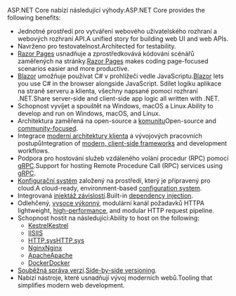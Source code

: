 <span data-ttu-id="dfd44-101">ASP.NET Core nabízí následující výhody:</span><span class="sxs-lookup"><span data-stu-id="dfd44-101">ASP.NET Core provides the following benefits:</span></span>

* <span data-ttu-id="dfd44-102">Jednotné prostředí pro vytváření webového uživatelského rozhraní a webových rozhraní API.</span><span class="sxs-lookup"><span data-stu-id="dfd44-102">A unified story for building web UI and web APIs.</span></span>
* <span data-ttu-id="dfd44-103">Navrženo pro testovatelnost.</span><span class="sxs-lookup"><span data-stu-id="dfd44-103">Architected for testability.</span></span>
* <span data-ttu-id="dfd44-104">[Razor Pages](xref:razor-pages/index) usnadňuje a zprostředkovává kódování scénářů zaměřených na stránky.</span><span class="sxs-lookup"><span data-stu-id="dfd44-104">[Razor Pages](xref:razor-pages/index) makes coding page-focused scenarios easier and more productive.</span></span>
* <span data-ttu-id="dfd44-105">[Blazor](xref:blazor/index) umožňuje používat C# v prohlížeči vedle JavaScriptu.</span><span class="sxs-lookup"><span data-stu-id="dfd44-105">[Blazor](xref:blazor/index) lets you use C# in the browser alongside JavaScript.</span></span> <span data-ttu-id="dfd44-106">Sdílet logiku aplikace na straně serveru a klienta, všechny napsané pomocí rozhraní .NET.</span><span class="sxs-lookup"><span data-stu-id="dfd44-106">Share server-side and client-side app logic all written with .NET.</span></span>
* <span data-ttu-id="dfd44-107">Schopnost vyvíjet a spouštět na Windows, macOS a Linux.</span><span class="sxs-lookup"><span data-stu-id="dfd44-107">Ability to develop and run on Windows, macOS, and Linux.</span></span>
* <span data-ttu-id="dfd44-108">Architektura zaměřená na open-source a [komunitu](https://live.asp.net/)</span><span class="sxs-lookup"><span data-stu-id="dfd44-108">Open-source and [community-focused](https://live.asp.net/).</span></span>
* <span data-ttu-id="dfd44-109">Integrace [moderní architektury klienta](xref:blazor/index) a vývojových pracovních postupů</span><span class="sxs-lookup"><span data-stu-id="dfd44-109">Integration of [modern, client-side frameworks](xref:blazor/index) and development workflows.</span></span>
* <span data-ttu-id="dfd44-110">Podpora pro hostování služeb vzdáleného volání procedur (RPC) pomocí [gRPC](xref:grpc/index).</span><span class="sxs-lookup"><span data-stu-id="dfd44-110">Support for hosting Remote Procedure Call (RPC) services using [gRPC](xref:grpc/index).</span></span>
* <span data-ttu-id="dfd44-111">[Konfigurační systém](xref:fundamentals/configuration/index) založený na prostředí, který je připravený pro cloud.</span><span class="sxs-lookup"><span data-stu-id="dfd44-111">A cloud-ready, environment-based [configuration system](xref:fundamentals/configuration/index).</span></span>
* <span data-ttu-id="dfd44-112">Integrovaná [injektáž závislostí](xref:fundamentals/dependency-injection).</span><span class="sxs-lookup"><span data-stu-id="dfd44-112">Built-in [dependency injection](xref:fundamentals/dependency-injection).</span></span>
* <span data-ttu-id="dfd44-113">Odlehčený, [vysoce výkonný](https://github.com/aspnet/benchmarks), modulární kanál požadavků HTTP</span><span class="sxs-lookup"><span data-stu-id="dfd44-113">A lightweight, [high-performance](https://github.com/aspnet/benchmarks), and modular HTTP request pipeline.</span></span>
* <span data-ttu-id="dfd44-114">Schopnost hostit na následující:</span><span class="sxs-lookup"><span data-stu-id="dfd44-114">Ability to host on the following:</span></span>
  * [<span data-ttu-id="dfd44-115">Kestrel</span><span class="sxs-lookup"><span data-stu-id="dfd44-115">Kestrel</span></span>](xref:fundamentals/servers/kestrel)
  * [<span data-ttu-id="dfd44-116">IIS</span><span class="sxs-lookup"><span data-stu-id="dfd44-116">IIS</span></span>](xref:host-and-deploy/iis/index)
  * [<span data-ttu-id="dfd44-117">HTTP.sys</span><span class="sxs-lookup"><span data-stu-id="dfd44-117">HTTP.sys</span></span>](xref:fundamentals/servers/httpsys)
  * [<span data-ttu-id="dfd44-118">Nginx</span><span class="sxs-lookup"><span data-stu-id="dfd44-118">Nginx</span></span>](xref:host-and-deploy/linux-nginx)
  * [<span data-ttu-id="dfd44-119">Apache</span><span class="sxs-lookup"><span data-stu-id="dfd44-119">Apache</span></span>](xref:host-and-deploy/linux-apache)
  * [<span data-ttu-id="dfd44-120">Docker</span><span class="sxs-lookup"><span data-stu-id="dfd44-120">Docker</span></span>](xref:host-and-deploy/docker/index)
* <span data-ttu-id="dfd44-121">[Souběžná správa verzí](/dotnet/standard/choosing-core-framework-server#a-need-for-side-by-side-of-net-versions-per-application-level).</span><span class="sxs-lookup"><span data-stu-id="dfd44-121">[Side-by-side versioning](/dotnet/standard/choosing-core-framework-server#a-need-for-side-by-side-of-net-versions-per-application-level).</span></span>
* <span data-ttu-id="dfd44-122">Nabízí nástroje, které usnadňují vývoj moderních webů.</span><span class="sxs-lookup"><span data-stu-id="dfd44-122">Tooling that simplifies modern web development.</span></span>
